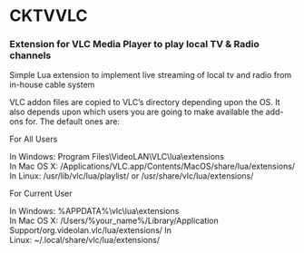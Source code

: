 # CKTVVLC
### Extension for VLC Media Player to play local TV & Radio channels  


Simple Lua extension to implement live streaming of local tv and radio from in-house cable system



VLC addon files are copied to VLC’s directory depending upon the OS. It also depends upon which users you are going to make available the add-ons for. The default ones are:

For All Users

In Windows: Program Files\VideoLAN\VLC\lua\extensions\
In Mac OS X: /Applications/VLC.app/Contents/MacOS/share/lua/extensions/
In Linux: /usr/lib/vlc/lua/playlist/ or /usr/share/vlc/lua/extensions/

For Current User

In Windows: %APPDATA%\vlc\lua\extensions\
In Mac OS X: /Users/%your_name%/Library/Application Support/org.videolan.vlc/lua/extensions/
In Linux: ~/.local/share/vlc/lua/extensions/


